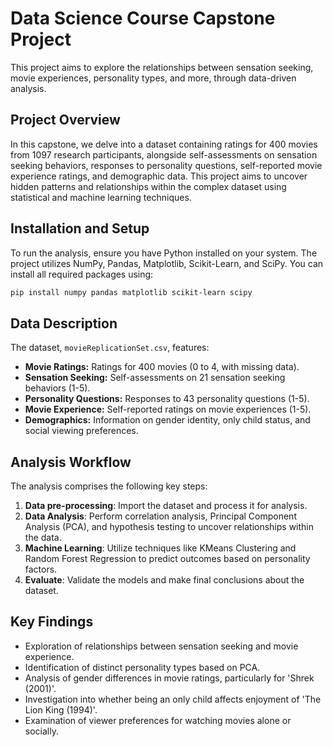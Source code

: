 # Data Science Course Capstone Project

This project aims to explore the relationships between sensation seeking, movie experiences, personality types, and more, through data-driven analysis.

## Project Overview

In this capstone, we delve into a dataset containing ratings for 400 movies from 1097 research participants, alongside self-assessments on sensation seeking behaviors, responses to personality questions, self-reported movie experience ratings, and demographic data. This project aims to uncover hidden patterns and relationships within the complex dataset using statistical and machine learning techniques.

## Installation and Setup

To run the analysis, ensure you have Python installed on your system. The project utilizes NumPy, Pandas, Matplotlib, Scikit-Learn, and SciPy. You can install all required packages using:

```bash
pip install numpy pandas matplotlib scikit-learn scipy
```

## Data Description

The dataset, `movieReplicationSet.csv`, features:

- **Movie Ratings:** Ratings for 400 movies (0 to 4, with missing data).
- **Sensation Seeking:** Self-assessments on 21 sensation seeking behaviors (1-5).
- **Personality Questions:** Responses to 43 personality questions (1-5).
- **Movie Experience:** Self-reported ratings on movie experiences (1-5).
- **Demographics:** Information on gender identity, only child status, and social viewing preferences.

## Analysis Workflow

The analysis comprises the following key steps:

1. **Data pre-processing**: Import the dataset and process it for analysis.
2. **Data Analysis**: Perform correlation analysis, Principal Component Analysis (PCA), and hypothesis testing to uncover relationships within the data.
3. **Machine Learning**: Utilize techniques like KMeans Clustering and Random Forest Regression to predict outcomes based on personality factors.
4. **Evaluate**: Validate the models and make final conclusions about the dataset.
 
## Key Findings

- Exploration of relationships between sensation seeking and movie experience.
- Identification of distinct personality types based on PCA.
- Analysis of gender differences in movie ratings, particularly for 'Shrek (2001)'.
- Investigation into whether being an only child affects enjoyment of 'The Lion King (1994)'.
- Examination of viewer preferences for watching movies alone or socially.
